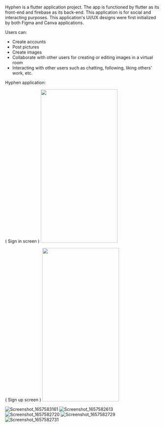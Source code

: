 Hyphen is a flutter application project. The app is functioned by flutter as its front-end and firebase as its back-end.
This application is for social and interacting purposes. 
This application's UI/UX designs were first initialized by both Figma and Canva applications.

Users can:
  - Create accounts 
  - Post pictures 
  - Create images 
  - Collaborate with other users for creating or editing images in a virtual room 
  - Interacting with other users such as chatting, following, liking others' work, etc.
  
  
  Hyphen application:
 
 ( Sign in screen )
 <img src="https://user-images.githubusercontent.com/71798241/178380665-e0062f5d-e05e-463f-bd93-a14618fb71b6.png" width="250" height="500" /> 

( Sign up screen )
<img src="https://user-images.githubusercontent.com/71798241/178379159-92d83d38-f0ae-4a06-84fb-4c73f058de65.png" width="250" height="500" />

![Screenshot_1657583161](https://user-images.githubusercontent.com/71798241/178379205-a53da2e5-9ca0-49fc-bb02-f6447b9d88d6.png)
![Screenshot_1657582613](https://user-images.githubusercontent.com/71798241/178379170-e0f8c9e6-048a-4e9e-82cf-b6bbdebf253b.png)
![Screenshot_1657582720](https://user-images.githubusercontent.com/71798241/178379174-df3e1d0f-43d7-447c-ae48-480ee2678577.png)
![Screenshot_1657582729](https://user-images.githubusercontent.com/71798241/178379182-a45e4ad0-de1a-48af-b4cf-67ca52ba3f2e.png)
![Screenshot_1657582731](https://user-images.githubusercontent.com/71798241/178379189-e223040e-fc0e-4f9d-bb7a-dd132b8a0dc8.png)

